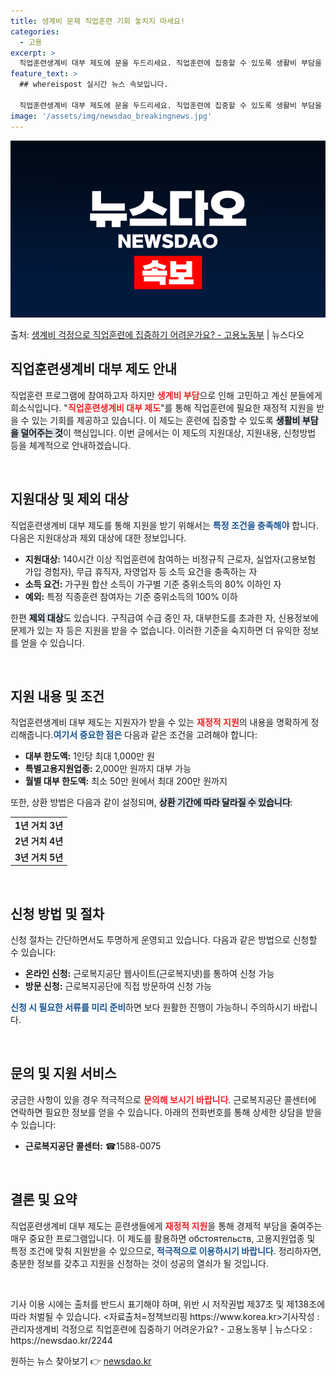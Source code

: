 ```yaml
---
title: 생계비 문제 직업훈련 기회 놓치지 마세요!
categories:
  - 고용
excerpt: >
  직업훈련생계비 대부 제도에 문을 두드리세요. 직업훈련에 집중할 수 있도록 생활비 부담을 덜어드립니다.   ▲…
feature_text: >
  ## whereispost 실시간 뉴스 속보입니다.

  직업훈련생계비 대부 제도에 문을 두드리세요. 직업훈련에 집중할 수 있도록 생활비 부담을 덜어드립니다.   ▲…
image: '/assets/img/newsdao_breakingnews.jpg'
---
```


![뉴스다오 속보](/assets/img/newsdao_breakingnews.jpg)

<p>출처: <a href="https://newsdao.kr/2244" rel="dofollow">생계비 걱정으로 직업훈련에 집중하기 어려운가요? - 고용노동부</a> | 뉴스다오</p>

<h2 data-ke-size="size26">직업훈련생계비 대부 제도 안내</h2>

<p data-ke-size="size16">직업훈련 프로그램에 참여하고자 하지만 <b><span style="color: #ee2323;">생계비 부담</span></b>으로 인해 고민하고 계신 분들에게 희소식입니다. "<b><span style="color: #ee2323;">직업훈련생계비 대부 제도</span></b>"를 통해 직업훈련에 필요한 재정적 지원을 받을 수 있는 기회를 제공하고 있습니다. 이 제도는 훈련에 집중할 수 있도록 <b><span style="background-color: #21538527;">생활비 부담을 덜어주는 것</span></b>이 핵심입니다. 이번 글에서는 이 제도의 지원대상, 지원내용, 신청방법 등을 체계적으로 안내하겠습니다.</p>

<p data-ke-size="size16">&nbsp;</p>

<h2 data-ke-size="size26">지원대상 및 제외 대상</h2>

<p data-ke-size="size16">직업훈련생계비 대부 제도를 통해 지원을 받기 위해서는 <b><span style="color: #1a5490;">특정 조건을 충족해야</span></b> 합니다. 다음은 지원대상과 제외 대상에 대한 정보입니다.</p>

<ul>
    <li><b> 지원대상:</b> 140시간 이상 직업훈련에 참여하는 비정규직 근로자, 실업자(고용보험 가입 경험자), 무급 휴직자, 자영업자 등 소득 요건을 충족하는 자 </li>
    <li><b> 소득 요건:</b> 가구원 합산 소득이 가구별 기준 중위소득의 80% 이하인 자</li>
    <li><b> 예외:</b> 특정 직종훈련 참여자는 기준 중위소득의 100% 이하</li>
</ul>

<p data-ke-size="size16">한편 <b><span style="background-color: #21538527;">제외 대상</span></b>도 있습니다. 구직급여 수급 중인 자, 대부한도를 초과한 자, 신용정보에 문제가 있는 자 등은 지원을 받을 수 없습니다. 이러한 기준을 숙지하면 더 유익한 정보를 얻을 수 있습니다.</p>

<p data-ke-size="size16">&nbsp;</p>

<h2 data-ke-size="size26">지원 내용 및 조건</h2>

<p data-ke-size="size16">직업훈련생계비 대부 제도는 지원자가 받을 수 있는 <b><span style="color: #ee2323;">재정적 지원</span></b>의 내용을 명확하게 정리해줍니다.<b><span style="color: #1a5490;">여기서 중요한 점은</span></b> 다음과 같은 조건을 고려해야 합니다:</p>

<ul>
    <li><b>대부 한도액:</b> 1인당 최대 1,000만 원</li>
    <li><b>특별고용지원업종:</b> 2,000만 원까지 대부 가능</li>
    <li><b>월별 대부 한도액:</b> 최소 50만 원에서 최대 200만 원까지</li>
</ul>

<p data-ke-size="size16">또한, 상환 방법은 다음과 같이 설정되며, <b><span style="background-color: #21538527;">상환 기간에 따라 달라질 수 있습니다</span></b>:</p>

<table>
    <tr>
        <td style="text-align: center; height: 17px;"><b>1년 거치 3년</b></td>
    </tr>
    <tr>
        <td style="text-align: center; height: 17px;"><b>2년 거치 4년</b></td>
    </tr>
    <tr>
        <td style="text-align: center; height: 17px;"><b>3년 거치 5년</b></td>
    </tr>
</table>

<p data-ke-size="size16">&nbsp;</p>

<h2 data-ke-size="size26">신청 방법 및 절차</h2>

<p data-ke-size="size16">신청 절차는 간단하면서도 투명하게 운영되고 있습니다. 다음과 같은 방법으로 신청할 수 있습니다:</p>

<ul>
    <li><b>온라인 신청:</b> 근로복지공단 웹사이트(근로복지넷)를 통하여 신청 가능</li>
    <li><b>방문 신청:</b> 근로복지공단에 직접 방문하여 신청 가능</li>
</ul>

<p data-ke-size="size16"><b><span style="color: #1a5490;">신청 시 필요한 서류를 미리 준비</span></b>하면 보다 원활한 진행이 가능하니 주의하시기 바랍니다.</p>

<p data-ke-size="size16">&nbsp;</p>

<h2 data-ke-size="size26">문의 및 지원 서비스</h2>

<p data-ke-size="size16">궁금한 사항이 있을 경우 적극적으로 <b><span style="color: #ee2323;">문의해 보시기 바랍니다</span></b>. 근로복지공단 콜센터에 연락하면 필요한 정보를 얻을 수 있습니다. 아래의 전화번호를 통해 상세한 상담을 받을 수 있습니다:</p>

<ul>
    <li><b>근로복지공단 콜센터:</b> ☎1588-0075</li>
</ul>

<p data-ke-size="size16">&nbsp;</p>

<h2 data-ke-size="size26">결론 및 요약</h2>

<p data-ke-size="size16">직업훈련생계비 대부 제도는 훈련생들에게 <b><span style="color: #ee2323;">재정적 지원</span></b>을 통해 경제적 부담을 줄여주는 매우 중요한 프로그램입니다. 이 제도를 활용하면 обстоятельств, 고용지원업종 및 특정 조건에 맞춰 지원받을 수 있으므로, <b><span style="color: #1a5490;">적극적으로 이용하시기 바랍니다</span></b>. 정리하자면, 충분한 정보를 갖추고 지원을 신청하는 것이 성공의 열쇠가 될 것입니다.</p>

<p data-ke-size="size16">&nbsp;</p>

<p data-ke-size="size16">기사 이용 시에는 출처를 반드시 표기해야 하며, 위반 시 저작권법 제37조 및 제138조에 따라 처벌될 수 있습니다. <자료출처=정책브리핑 https://www.korea.kr>기사작성 : 관리자생계비 걱정으로 직업훈련에 집중하기 어려운가요? - 고용노동부 | 뉴스다오  : https://newsdao.kr/2244</p> 

원하는 뉴스 찾아보기 👉 <a href="https://newsdao.kr" rel="dofollow">newsdao.kr</a>


